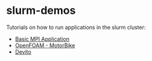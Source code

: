 # slurm-demos

Tutorials on how to run applications in the slurm cluster:

- [Basic MPI Application](MPI)
- [OpenFOAM - MotorBike](openfoam_motorbike)
- [Devito](devito)
